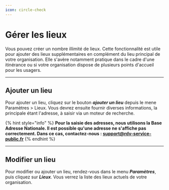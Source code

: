 ```yaml
---
icon: circle-check
---
```


# Gérer les lieux

Vous pouvez créer un nombre illimité de lieux. Cette fonctionnalité est utile pour ajouter des lieux supplémentaires en complément du lieu principal de votre organisation. Elle s'avère notamment pratique dans le cadre d'une itinérance ou si votre organisation dispose de plusieurs points d'accueil pour les usagers.

***

## Ajouter un lieu

Pour ajouter un lieu, cliquez sur le bouton _**ajouter un lieu**_ depuis le mene Paramètres > Lieux. Vous devrez ensuite fournir diverses informations, la principale étant l'adresse, à saisir via un moteur de recherche.

{% hint style="info" %}
**Pour la saisie des adresses, nous utilisons la Base Adresse Nationale. Il est possible qu'une adresse ne s'affiche pas correctement. Dans ce cas, contactez-nous : support@rdv-service-public.fr**
{% endhint %}

***

## Modifier un lieu

Pour modifier ou ajouter un lieu, rendez-vous dans le menu _**Paramètres**_, puis cliquez sur _**Lieux**_. Vous verrez la liste des lieux actuels de votre organisation.
